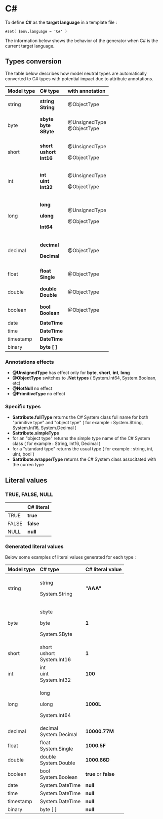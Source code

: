 # C\#

To define **C\#** as the **target language** in a template file :

```text
#set( $env.language = 'C#' )
```

The information below shows the behavior of the generator when C\# is the current target language.  


## Types conversion 

The table below describes how model neutral types are automatically converted to C\# types with potential impact due to attribute annotations.

<table>
  <thead>
    <tr>
      <th style="text-align:left">Model type</th>
      <th style="text-align:left">C# type</th>
      <th style="text-align:left">with annotation</th>
    </tr>
  </thead>
  <tbody>
    <tr>
      <td style="text-align:left">string</td>
      <td style="text-align:left"><b>string <br />String</b>
      </td>
      <td style="text-align:left">
        <p></p>
        <p>@ObjectType</p>
      </td>
    </tr>
    <tr>
      <td style="text-align:left">byte</td>
      <td style="text-align:left"><b>sbyte <br />byte <br />SByte</b>
      </td>
      <td style="text-align:left">
        <p></p>
        <p>@UnsignedType
          <br />@ObjectType</p>
      </td>
    </tr>
    <tr>
      <td style="text-align:left">short</td>
      <td style="text-align:left"><b>short <br />ushort <br />Int16</b>
      </td>
      <td style="text-align:left">
        <p></p>
        <p>@UnsignedType</p>
        <p>@ObjectType</p>
      </td>
    </tr>
    <tr>
      <td style="text-align:left">int</td>
      <td style="text-align:left"><b>int <br />uint <br />Int32</b>
      </td>
      <td style="text-align:left">
        <p></p>
        <p>@UnsignedType</p>
        <p>@ObjectType</p>
      </td>
    </tr>
    <tr>
      <td style="text-align:left">long</td>
      <td style="text-align:left">
        <p><b>long</b>
        </p>
        <p><b>ulong</b>
        </p>
        <p><b>Int64</b>
        </p>
      </td>
      <td style="text-align:left">
        <p></p>
        <p>@UnsignedType</p>
        <p>@ObjectType</p>
      </td>
    </tr>
    <tr>
      <td style="text-align:left">decimal</td>
      <td style="text-align:left">
        <p><b>decimal</b>
        </p>
        <p><b>Decimal</b>
        </p>
      </td>
      <td style="text-align:left">
        <p></p>
        <p>@ObjectType</p>
      </td>
    </tr>
    <tr>
      <td style="text-align:left">float</td>
      <td style="text-align:left"><b>float<br />Single</b>
      </td>
      <td style="text-align:left">
        <p></p>
        <p>@ObjectType</p>
      </td>
    </tr>
    <tr>
      <td style="text-align:left">double</td>
      <td style="text-align:left"><b>double<br />Double</b>
      </td>
      <td style="text-align:left">
        <p></p>
        <p>@ObjectType</p>
      </td>
    </tr>
    <tr>
      <td style="text-align:left">boolean</td>
      <td style="text-align:left"><b>bool<br />Boolean</b>
      </td>
      <td style="text-align:left">
        <p></p>
        <p>@ObjectType</p>
      </td>
    </tr>
    <tr>
      <td style="text-align:left">date</td>
      <td style="text-align:left"><b>DateTime</b>
      </td>
      <td style="text-align:left"></td>
    </tr>
    <tr>
      <td style="text-align:left">time</td>
      <td style="text-align:left"><b>DateTime</b>
      </td>
      <td style="text-align:left"></td>
    </tr>
    <tr>
      <td style="text-align:left">timestamp</td>
      <td style="text-align:left"><b>DateTime</b>
      </td>
      <td style="text-align:left"></td>
    </tr>
    <tr>
      <td style="text-align:left">binary</td>
      <td style="text-align:left"><b>byte [ ]</b>
      </td>
      <td style="text-align:left"></td>
    </tr>
  </tbody>
</table>

### Annotations effects

* **@UnsignedType**  has effect only for **byte**, **short**, **int**, **long**
* **@ObjectType**  switches to **.Net types** \( System.Int64, System.Boolean, etc\)
* **@NotNull**  no effect
* **@PrimitiveType**  no effect

### Specific types 

*  **$attribute.fullType** returns the C\# System class full name for both "primitive type" and "object type" \( for example : System.String, System.Int16, System.Decimal \)
*  **$attribute.simpleType** 
  * for an "object type" returns the simple type name of the C\# System class \( for example : String, Int16, Decimal \)
  * for a "standard type" returns the usual type \( for example : string, int, uint, bool \)
*  **$attribute.wrapperType**  returns the C\# System class associtated with the curren type

## Literal values

### TRUE, FALSE, NULL

|   | C\# literal |
| :--- | :--- |
| TRUE | **true** |
|  FALSE | **false** |
|  NULL | **null** |

### Generated literal values

Below some examples of literal values generated for each type :

<table>
  <thead>
    <tr>
      <th style="text-align:left">Model type</th>
      <th style="text-align:left">C# type</th>
      <th style="text-align:left">C# literal value</th>
    </tr>
  </thead>
  <tbody>
    <tr>
      <td style="text-align:left">string</td>
      <td style="text-align:left">
        <p>string</p>
        <p>System.String</p>
      </td>
      <td style="text-align:left"><b>&quot;AAA&quot;</b>
      </td>
    </tr>
    <tr>
      <td style="text-align:left">byte</td>
      <td style="text-align:left">
        <p>sbyte</p>
        <p>byte</p>
        <p>System.SByte</p>
      </td>
      <td style="text-align:left"><b>1</b>
      </td>
    </tr>
    <tr>
      <td style="text-align:left">short</td>
      <td style="text-align:left">short
        <br />ushort
        <br />System.Int16</td>
      <td style="text-align:left"><b>1</b>
      </td>
    </tr>
    <tr>
      <td style="text-align:left">int</td>
      <td style="text-align:left">int
        <br />uint
        <br />System.Int32</td>
      <td style="text-align:left"><b>100</b>
      </td>
    </tr>
    <tr>
      <td style="text-align:left">long</td>
      <td style="text-align:left">
        <p>long</p>
        <p>ulong</p>
        <p>System.Int64</p>
      </td>
      <td style="text-align:left"><b>1000L</b>
      </td>
    </tr>
    <tr>
      <td style="text-align:left">decimal</td>
      <td style="text-align:left">decimal
        <br />System.Decimal</td>
      <td style="text-align:left"><b>10000.77M</b>
      </td>
    </tr>
    <tr>
      <td style="text-align:left">float</td>
      <td style="text-align:left">float
        <br />System.Single</td>
      <td style="text-align:left"><b>1000.5F</b>
      </td>
    </tr>
    <tr>
      <td style="text-align:left">double</td>
      <td style="text-align:left">double
        <br />System.Double</td>
      <td style="text-align:left"><b>1000.66D</b>
      </td>
    </tr>
    <tr>
      <td style="text-align:left">boolean</td>
      <td style="text-align:left">bool
        <br />System.Boolean</td>
      <td style="text-align:left"><b>true  </b>or <b>false</b>
      </td>
    </tr>
    <tr>
      <td style="text-align:left">date</td>
      <td style="text-align:left">System.DateTime</td>
      <td style="text-align:left"><b>null</b>
      </td>
    </tr>
    <tr>
      <td style="text-align:left">time</td>
      <td style="text-align:left">System.DateTime</td>
      <td style="text-align:left"><b>null</b>
      </td>
    </tr>
    <tr>
      <td style="text-align:left">timestamp</td>
      <td style="text-align:left">System.DateTime</td>
      <td style="text-align:left"><b>null</b>
      </td>
    </tr>
    <tr>
      <td style="text-align:left">binary</td>
      <td style="text-align:left">byte [ ]</td>
      <td style="text-align:left"><b>null</b>
      </td>
    </tr>
  </tbody>
</table>

